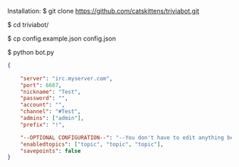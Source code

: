Installation:
$ git clone https://github.com/catskittens/triviabot.git

$ cd triviabot/

$ cp config.example.json config.json

$ python bot.py

```json
{
	
	"server": "irc.myserver.com",
	"port": 6667,
	"nickname": "Test",
	"password": "",
	"account": "",
	"channel": "#Test",
	"admins": ["admin"],
	"prefix": "!",

	"--OPTIONAL CONFIGURATION--": "--You don't have to edit anything below here, but you can if you so wish.--",
	"enabledtopics": ["topic", "topic", "topic"],
	"savepoints": false
}
